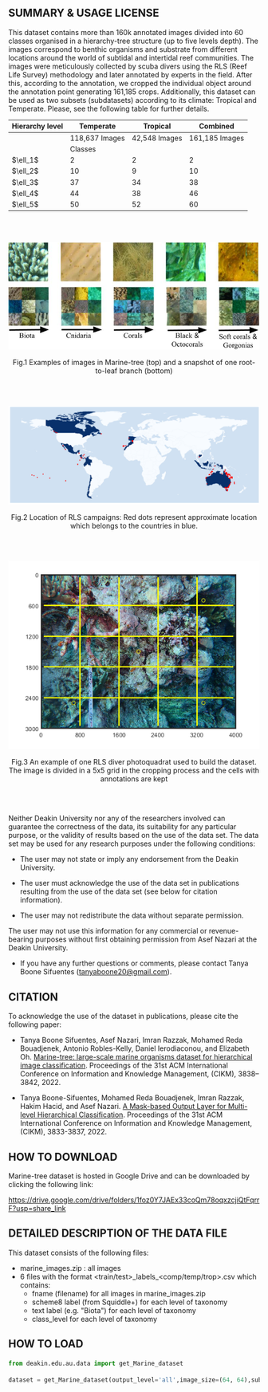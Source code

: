 ## SUMMARY & USAGE LICENSE

This dataset contains more than 160k annotated images divided into 60 classes organised in a hierarchy-tree structure (up to five levels depth). The images correspond to  benthic organisms and substrate from different locations around the world of subtidal and intertidal reef communities. The images were meticulously collected by scuba divers using the RLS (Reef Life Survey) methodology and later annotated by experts in the field. After this, according to the annotation, we cropped the individual object around the annotation point generating 161,185 crops. Additionally, this dataset can be used as two subsets (subdatasets) according to its climate: Tropical and Temperate. Please, see the following table for further details.

<table align="center">
<thead>
  <tr>
    <th>Hierarchy level</th>
    <th>Temperate</th>
    <th>Tropical</th>
    <th>Combined</th>
  </tr>
</thead>
<tbody>
  <tr>
    <td rowspan="2"></td>
    <td>118,637 Images</td>
    <td>42,548 Images</td>
    <td>161,185 Images</td>
  </tr>
  <tr>
    <td colspan="3",align="center">Classes</td>
  </tr>
  <tr>
    <td>$\ell_1$</td>
    <td>2</td>
    <td>2</td>
    <td>2</td>
  </tr>
  <tr>
    <td>$\ell_2$</td>
    <td>10</td>
    <td>9</td>
    <td>10</td>
  </tr>
  <tr>
    <td>$\ell_3$</td>
    <td>37</td>
    <td>34</td>
    <td>38</td>
  </tr>
  <tr>
    <td>$\ell_4$</td>
    <td>44</td>
    <td>38</td>
    <td>46</td>
  </tr>
  <tr>
    <td>$\ell_5$</td>
    <td>50</td>
    <td>52</td>
    <td>60</td>
  </tr>
</tbody>
</table>
<br></br>
<p align="center">
  <img src="/deakin/figures/Fig1_marine.jpg" width="550" title="hover text">
  <figcaption style="text-align: center" >Fig.1 Examples of images in Marine-tree (top) and a snapshot of one root-to-leaf branch (bottom) </figcaption>
</p>

<br></br>

<p align="center">
  <img src="/deakin/figures/world_map.png" width="550" title="hover text">
  <figcaption style="text-align: center" >Fig.2 Location of RLS campaigns: Red dots represent approximate location which belongs to the countries in  blue. </figcaption>
</p>

<br></br>

<p align="center">
  <img src="/deakin/figures/annotation_process.png" width="550" title="hover text">
  <figcaption style="text-align: center" >Fig.3 An example of one RLS diver photoquadrat used to build the dataset. The image is divided in a 5x5 grid in the cropping process and the cells with annotations are kept</figcaption>
</p>

<br></br>

Neither Deakin University nor any of the researchers involved can guarantee the correctness of the data, its suitability for any particular purpose, or the validity of results based on the use of the data set. The data set may be used for any research purposes under the following conditions:

* The user may not state or imply any endorsement from the Deakin University.

* The user must acknowledge the use of the data set in publications resulting from the use of the data set (see below for citation information).

* The user may not redistribute the data without separate permission.

The user may not use this information for any commercial or revenue-bearing purposes without first obtaining permission from Asef Nazari at the Deakin University.

* If you have any further questions or comments, please contact Tanya Boone Sifuentes (tanyaboone20@gmail.com).

## CITATION

To acknowledge the use of the dataset in publications, please cite the following paper:

*  Tanya Boone Sifuentes, Asef Nazari, Imran Razzak, Mohamed Reda Bouadjenek, Antonio Robles-Kelly, Daniel Ierodiaconou, and Elizabeth Oh. [Marine-tree: large-scale marine organisms dataset for hierarchical image classification](https://rbouadjenek.github.io/papers/sp0760.pdf). Proceedings of the 31st ACM International Conference on Information and Knowledge Management, (CIKM), 3838–3842, 2022.

* Tanya Boone-Sifuentes, Mohamed Reda Bouadjenek, Imran Razzak, Hakim Hacid, and Asef Nazari. [A Mask-based Output Layer for Multi-level Hierarchical Classification](https://rbouadjenek.github.io/papers/sp0060.pdf
). Proceedings of the 31st ACM International Conference on Information and Knowledge Management, (CIKM), 3833-3837, 2022.


## HOW TO DOWNLOAD
Marine-tree dataset is hosted in Google Drive and can be downloaded by clicking the following link: 

https://drive.google.com/drive/folders/1foz0Y7JAEx33coQm78oqxzcjiQtFqrrF?usp=share_link

## DETAILED DESCRIPTION OF THE DATA FILE

This dataset consists of the following files:

* marine_images.zip : all images
* 6 files with the format <train/test>\_labels\_<comp/temp/trop>.csv which contains:
  * fname (filename) for all images in marine_images.zip
  * scheme8 label (from Squiddle+) for each level of taxonomy
  * text label (e.g. "Biota") for each level of taxonomy
  * class_level for each level of taxonomy

## HOW TO LOAD
```python
from deakin.edu.au.data import get_Marine_dataset

dataset = get_Marine_dataset(output_level='all',image_size=(64, 64),subtype='Tropical',batch_size=128)

```

